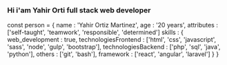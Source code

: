 ### Hi i'am Yahir Orti full stack web developer

const person = {
  name : 'Yahir Ortiz Martinez',
  age : '20 years',
  attributes : ['self-taught', 'teamwork', 'responsible', 'determined']
  skills : {
    web_development : true,
    technologiesFrontend : ['html', 'css', 'javascript', 'sass', 'node', 'gulp', 
      'bootstrap'],
    technologiesBackend : ['php', 'sql', 'java', 'python'],
    others : ['git', 'bash'],
    framework : ['react', 'angular', 'laravel']
  }
}            

